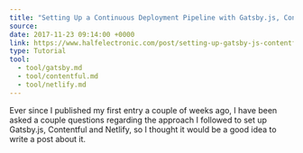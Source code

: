 ```yaml
---
title: "Setting Up a Continuous Deployment Pipeline with Gatsby.js, Contentful and Netlify | halfelectronic.com"
source:
date: 2017-11-23 09:14:00 +0000
link: https://www.halfelectronic.com/post/setting-up-gatsby-js-contentful-and-netlify/
type: Tutorial
tool:
  - tool/gatsby.md
  - tool/contentful.md
  - tool/netlify.md
---
```

Ever since I published my first entry a couple of weeks ago, I have been asked a couple questions regarding the approach I followed to set up Gatsby.js, Contentful and Netlify, so I thought it would be a good idea to write a post about it.





